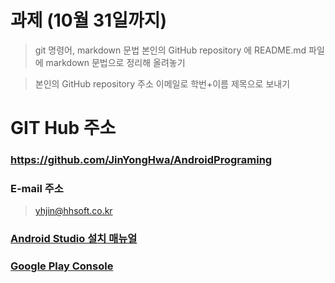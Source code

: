 # 과제 (10월 31일까지)
> git 명령어, markdown 문법
> 본인의 GitHub repository 에 README.md 파일에 markdown 문법으로 정리해 올려놓기

> 본인의 GitHub repository 주소 이메일로 학번+이름 제목으로 보내기

# GIT Hub 주소
### https://github.com/JinYongHwa/AndroidPrograming

### E-mail 주소
> yhjin@hhsoft.co.kr

### [Android Studio 설치 매뉴얼](https://developer.android.com/studio/install?hl=ko)

### [Google Play Console](https://play.google.com/apps/publish/?hl=ko)
